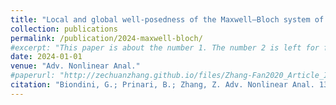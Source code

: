 ```yaml
---
title: "Local and global well-posedness of the Maxwell–Bloch system of equations with inhomogeneous broadening"
collection: publications
permalink: /publication/2024-maxwell-bloch/
#excerpt: "This paper is about the number 1. The number 2 is left for future work."
date: 2024-01-01
venue: "Adv. Nonlinear Anal."
#paperurl: "http://zechuanzhang.github.io/files/Zhang-Fan2020_Article_InverseScatteringTransformForT.pdf"
citation: "Biondini, G.; Prinari, B.; Zhang, Z. Adv. Nonlinear Anal. 13 (2024), no. 1, Paper No. 20240054, 21 pp."
---
```




